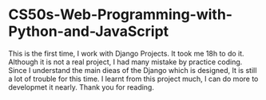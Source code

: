 # CS50s-Web-Programming-with-Python-and-JavaScript
This is the first time, I work with Django Projects. It took me 18h to do it. Although it is not a real project, I had many mistake by practice coding.
Since I understand the main dieas of the Django which is designed, It is still a lot of trouble for this time.
I learnt from this project much, I can do more to developmet it nearly.
Thank you for reading.
